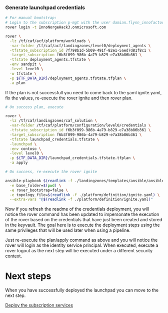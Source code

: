 
### Generate launchpad credentials

```bash
# For manual bootstrap:
# Login to the subscription p-mgt with the user damian.flynn_innofactor.com#EXT#@InnoNorgeHack3.onmicrosoft.com
rover login -t InnoNorgeHack3.onmicrosoft.com

rover \
  -lz /tf/caf/acf/platform/workloads \
  -var-folder /tf/caf/acf/landingzones/level0/deployment_agents \
  -tfstate_subscription_id 7f798b1d-5b09-491f-82e1-5aed7d81f8c1 \
  -target_subscription f6b3f099-986b-4a79-b829-e7a38b86b361 \
  -tfstate deployment_agents.tfstate \
  -env sandpit \
  -level level0 \
  -w tfstate \
  -p ${TF_DATA_DIR}/deployment_agents.tfstate.tfplan \
  -a plan

```

If the plan is not successfull you need to come back to the yaml ignite.yaml, fix the values, re-execute the rover ignite and then rover plan.


```bash 
# On success plan, execute

rover \
  -lz /tf/caf/landingzones/caf_solution \
  -var-folder /tf/caf/platform/configuration/level0/credentials \
  -tfstate_subscription_id f6b3f099-986b-4a79-b829-e7a38b86b361 \
  -target_subscription f6b3f099-986b-4a79-b829-e7a38b86b361 \
  -tfstate launchpad_credentials.tfstate \
  -launchpad \
  -env contoso \
  -level level0 \
  -p ${TF_DATA_DIR}/launchpad_credentials.tfstate.tfplan \
  -a apply

```

```bash
# On success, re-execute the rover ignite

ansible-playbook $(readlink -f ./landingzones/templates/ansible/ansible.yaml) \
  -e base_folder=$(pwd) \
  -e rover_bootstrap=false \
  -e topology_file=$(readlink -f ./platform/definition/ignite.yaml) \
  --extra-vars "@$(readlink -f ./platform/definition/ignite.yaml)"

```

Now if you refresh the readme of the credentials deployment, you will notice the rover command has been updated to impersonate the execution of the rover based on the credentials that have just been created and stored in the keyvault. The goal here is to execute the deployment steps using the same privileges that will be used later when using a pipeline.

Just re-execute the plan/apply command as above and you will notice the rover will login as the identity service principal. When executed, execute a rover logout as the next step will be executed under a different security context.

# Next steps

When you have successfully deployed the launchpad you can  move to the next step.

 [Deploy the subscription services](../../level1/subscriptions/readme.md)
